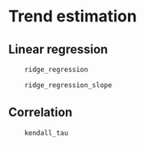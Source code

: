 # Trend estimation

## Linear regression

```@docs
    ridge_regression
```

```@docs
    ridge_regression_slope
```

## Correlation

```@docs
    kendall_tau
```
